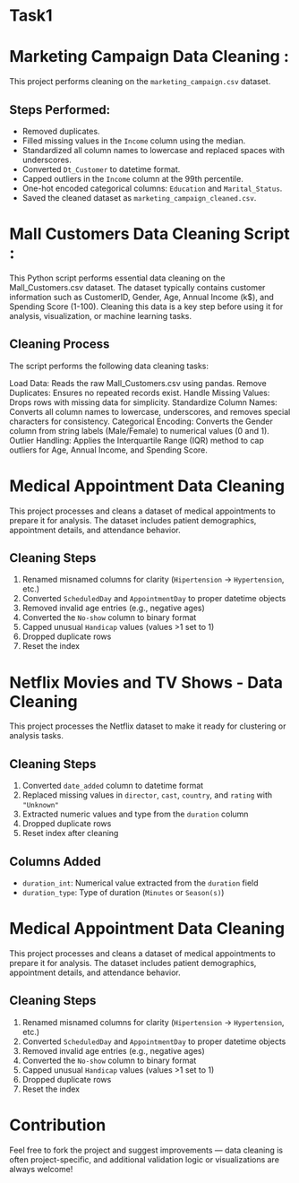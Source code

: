 # Task1

# Marketing Campaign Data Cleaning :

This project performs cleaning on the `marketing_campaign.csv` dataset.

## Steps Performed:
- Removed duplicates.
- Filled missing values in the `Income` column using the median.
- Standardized all column names to lowercase and replaced spaces with underscores.
- Converted `Dt_Customer` to datetime format.
- Capped outliers in the `Income` column at the 99th percentile.
- One-hot encoded categorical columns: `Education` and `Marital_Status`.
- Saved the cleaned dataset as `marketing_campaign_cleaned.csv`.




# Mall Customers Data Cleaning Script : 

 This Python script performs essential data cleaning on the Mall_Customers.csv dataset. The dataset typically contains customer information such as CustomerID, Gender, Age, Annual Income (k$), and Spending Score (1-100). Cleaning this data is a key step before using it for analysis, visualization, or machine learning tasks.

## Cleaning Process
 The script performs the following data cleaning tasks:

Load Data: Reads the raw Mall_Customers.csv using pandas.
Remove Duplicates: Ensures no repeated records exist.
Handle Missing Values: Drops rows with missing data for simplicity.
Standardize Column Names: Converts all column names to lowercase, underscores, and removes special characters for consistency.
Categorical Encoding: Converts the Gender column from string labels (Male/Female) to numerical values (0 and 1).
Outlier Handling: Applies the Interquartile Range (IQR) method to cap outliers for Age, Annual Income, and Spending Score.



# Medical Appointment Data Cleaning

This project processes and cleans a dataset of medical appointments to prepare it for analysis. The dataset includes patient demographics, appointment details, and attendance behavior.


## Cleaning Steps

1. Renamed misnamed columns for clarity (`Hipertension` → `Hypertension`, etc.)
2. Converted `ScheduledDay` and `AppointmentDay` to proper datetime objects
3. Removed invalid age entries (e.g., negative ages)
4. Converted the `No-show` column to binary format
5. Capped unusual `Handicap` values (values >1 set to 1)
6. Dropped duplicate rows
7. Reset the index



# Netflix Movies and TV Shows - Data Cleaning

This project processes the Netflix dataset to make it ready for clustering or analysis tasks.

## Cleaning Steps

1. Converted `date_added` column to datetime format
2. Replaced missing values in `director`, `cast`, `country`, and `rating` with `"Unknown"`
3. Extracted numeric values and type from the `duration` column
4. Dropped duplicate rows
5. Reset index after cleaning

## Columns Added

- `duration_int`: Numerical value extracted from the `duration` field
- `duration_type`: Type of duration (`Minutes` or `Season(s)`)


# Medical Appointment Data Cleaning

This project processes and cleans a dataset of medical appointments to prepare it for analysis. The dataset includes patient demographics, appointment details, and attendance behavior.


## Cleaning Steps

1. Renamed misnamed columns for clarity (`Hipertension` → `Hypertension`, etc.)
2. Converted `ScheduledDay` and `AppointmentDay` to proper datetime objects
3. Removed invalid age entries (e.g., negative ages)
4. Converted the `No-show` column to binary format
5. Capped unusual `Handicap` values (values >1 set to 1)
6. Dropped duplicate rows
7. Reset the index




# Contribution
Feel free to fork the project and suggest improvements — data cleaning is often project-specific, and additional validation logic or visualizations are always welcome!



